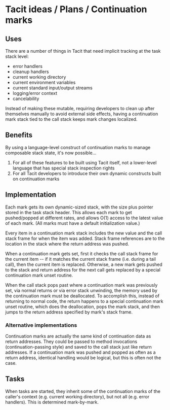 # Tacit ideas / Plans / Continuation marks

## Uses

There are a number of things in Tacit that need implicit tracking at the task stack level:

- error handlers
- cleanup handlers
- current working directory
- current environment variables
- current standard input/output streams
- logging/error context
- cancelability

Instead of making these mutable, requiring developers to clean up after themselves manually to avoid external side effects, having a continuation mark stack tied to the call stack keeps mark changes localized.

## Benefits

By using a language-level construct of continuation marks to manage composable stack state, it's now possible...

1. For all of these features to be built using Tacit itself, not a lower-level language that has special stack inspection rights
2. For all Tacit developers to introduce their own dynamic constructs built on continuation marks

## Implementation

Each mark gets its own dynamic-sized stack, with the size plus pointer stored in the task stack header. This allows each mark to get pushed/popped at different rates, and allows O(1) access to the latest value of each mark. (All marks must have a default initialization value.)

Every item in a continuation mark stack includes the new value and the call stack frame for when the item was added. Stack frame references are to the location in the stack where the return address was pushed.

When a continuation mark gets set, first it checks the call stack frame for the current item -- if it matches the current stack frame (i.e. during a tail call), then the current item is replaced. Otherwise, a new mark gets pushed to the stack and return address for the next call gets replaced by a special continuation mark unset routine.

When the call stack pops past where a continuation mark was previously set, via normal returns or via error stack unwinding, the memory used by the continuation mark must be deallocated. To accomplish this, instead of returning to normal code, the return happens to a special continuation mark unset routine, which does the deallocation, pops the mark stack, and then jumps to the return address specified by mark's stack frame.

### Alternative implementations

Continuation marks are actually the same kind of continuation data as return addresses. They could be passed to method invocations (continuation-passing style) and saved to the call stack just like return addresses. If a continuation mark was pushed and popped as often as a return address, identical handling would be logical, but this is often not the case.

## Tasks

When tasks are started, they inherit some of the continuation marks of the caller's context (e.g. current working directory), but not all (e.g. error handlers). This is determined mark-by-mark.
